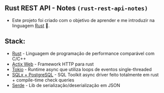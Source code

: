 ## Rust REST API - Notes `(rust-rest-api-notes)`
- Este projeto foi criado com o objetivo de aprender e me introduzir na linguagem <a href="https://www.rust-lang.org/">Rust</a> 🦀.

## Stack:
- <a href="https://www.rust-lang.org/">Rust</a> - Linguagem de programação de performance comparável com C/C++
- <a href="https://actix.rs/">Actix Web</a> - Framework HTTP para rust
- <a href="https://tokio.rs/">Tokio</a> - Runtime async que utiliza loops de eventos single-threaded
- <a href="https://crates.io/crates/sqlx">SQLx + PostgreSQL</a> - SQL Toolkit async driver feito totalmente em rust + compile-time check queries
- <a href="https://serde.rs/">Serde</a> - Lib de serialização/deserialização em JSON